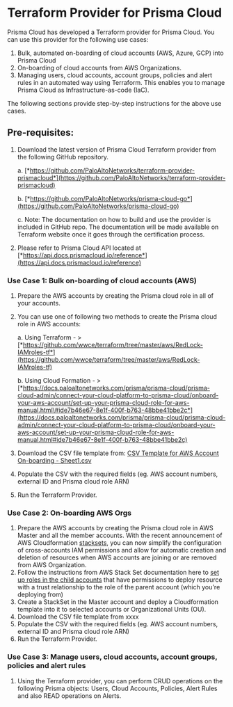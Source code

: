 # Terraform Provider for Prisma Cloud

Prisma Cloud has developed a Terraform provider for Prisma Cloud. You
can use this provider for the following use cases:

1.  Bulk, automated on-boarding of cloud accounts (AWS, Azure, GCP) into
    Prisma Cloud
2.  On-boarding of cloud accounts from AWS Organizations.
3.  Managing users, cloud accounts, account groups, policies and alert
    rules in an automated way using Terraform. This enables you to
    manage Prisma Cloud as Infrastructure-as-code (IaC).

The following sections provide step-by-step instructions for the above
use cases.

## Pre-requisites:

1.  Download the latest version of Prisma Cloud Terraform provider from
    the following GitHub repository.

    a.  [*https://github.com/PaloAltoNetworks/terraform-provider-prismacloud*](https://github.com/PaloAltoNetworks/terraform-provider-prismacloud)

    b.  [*https://github.com/PaloAltoNetworks/prisma-cloud-go*](https://github.com/PaloAltoNetworks/prisma-cloud-go)

    c.  Note: The documentation on how to build and use the provider is
        included in GitHub repo. The documentation will be made
        available on Terraform website once it goes through the
        certification process.

2.  Please refer to Prisma Cloud API located at
    [*https://api.docs.prismacloud.io/reference*](https://api.docs.prismacloud.io/reference)

### Use Case 1: Bulk on-boarding of cloud accounts (AWS)

1.  Prepare the AWS accounts by creating the Prisma cloud role in all of
    your accounts.

2.  You can use one of following two methods to create the Prisma cloud
    role in AWS accounts:

    a.  Using Terraform -
        > [*https://github.com/wwce/terraform/tree/master/aws/RedLock-IAMroles-tf*](https://github.com/wwce/terraform/tree/master/aws/RedLock-IAMroles-tf)

    b.  Using Cloud Formation -
        > [*https://docs.paloaltonetworks.com/prisma/prisma-cloud/prisma-cloud-admin/connect-your-cloud-platform-to-prisma-cloud/onboard-your-aws-account/set-up-your-prisma-cloud-role-for-aws-manual.html\#ide7b46e67-8e1f-400f-b763-48bbe41bbe2c*](https://docs.paloaltonetworks.com/prisma/prisma-cloud/prisma-cloud-admin/connect-your-cloud-platform-to-prisma-cloud/onboard-your-aws-account/set-up-your-prisma-cloud-role-for-aws-manual.html#ide7b46e67-8e1f-400f-b763-48bbe41bbe2c)

3.  Download the CSV file template from: [CSV Template for AWS Account On-boarding - Sheet1.csv](../blob/master/CSV%20Template%20for%20AWS%20Account%20On-boarding%20-%20Sheet1.csv)

4.  Populate the CSV with the required fields (eg. AWS account numbers,
    external ID and Prisma cloud role ARN)

5.  Run the Terraform Provider.

### Use Case 2: On-boarding AWS Orgs

1.  Prepare the AWS accounts by creating the Prisma cloud role in AWS
    Master and all the member accounts. With the recent announcement of
    AWS Cloudformation
    [stacksets](https://aws.amazon.com/blogs/aws/new-use-aws-cloudformation-stacksets-for-multiple-accounts-in-an-aws-organization/),
    you can now simplify the configuration of cross-accounts IAM
    permissions and allow for automatic creation and deletion of
    resources when AWS accounts are joining or are removed from AWS
    Organization.
2.  Follow the instructions from AWS Stack Set documentation here to
    [set up roles in the child
    accounts](https://docs.aws.amazon.com/AWSCloudFormation/latest/UserGuide/stacksets-prereqs.html)
    that have permissions to deploy resource with a trust relationship
    to the role of the parent account (which you\'re deploying from)
3.  Create a StackSet in the Master account and deploy a Cloudformation
    template into it to selected accounts or Organizational Units (OU).
4.  Download the CSV file template from xxxx
5.  Populate the CSV with the required fields (eg. AWS account numbers,
    external ID and Prisma cloud role ARN)
6.  Run the Terraform Provider.

### Use Case 3: Manage users, cloud accounts, account groups, policies and alert rules

1.  Using the Terraform provider, you can perform CRUD operations on the
    following Prisma objects: Users, Cloud Accounts, Policies, Alert
    Rules and also READ operations on Alerts.

